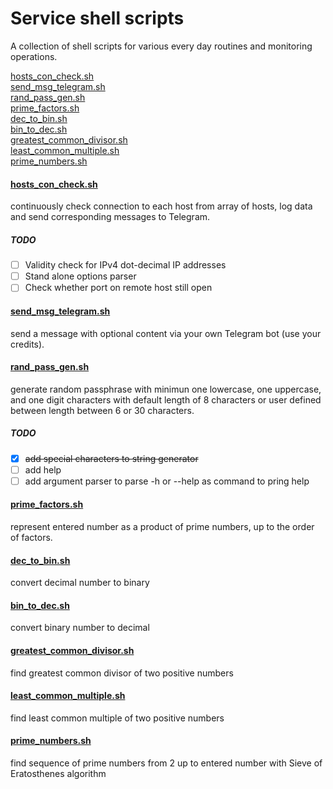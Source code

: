 # Service shell scripts
A collection of shell scripts for various every day routines and monitoring operations.

[hosts_con_check.sh](#hosts_con_checksh)<br>
[send_msg_telegram.sh](#send_msg_telegramsh)<br>
[rand_pass_gen.sh](#rand_pass_gensh)<br>
[prime_factors.sh](#prime_factorssh)<br>
[dec_to_bin.sh](#dec_to_binsh)<br>
[bin_to_dec.sh](#bin_to_decsh)<br>
[greatest_common_divisor.sh](#greatest_common_divisorsh)<br>
[least_common_multiple.sh](#least_common_multiplesh)<br>
[prime_numbers.sh](#prime_numberssh)<br>

#### [hosts_con_check.sh](https://github.com/yar83/shell-service-scripts/blob/main/hosts_con_check.sh)
continuously check connection to each host from array of hosts, log data and send corresponding messages to Telegram.
##### TODO
- [ ] Validity check for IPv4 dot-decimal IP addresses
- [ ] Stand alone options parser
- [ ] Check whether port on remote host still open
#### [send_msg_telegram.sh](https://github.com/yar83/shell-service-scripts/blob/main/send_msg_telegram.sh)
send a message with optional content via your own Telegram bot (use your credits).
#### [rand_pass_gen.sh](https://github.com/yar83/shell-service-scripts/blob/main/rand_pass_gen.sh)
generate random passphrase with minimun one lowercase, one uppercase, and one digit characters with default length of 8 characters or user defined between length between 6 or 30 characters.
##### TODO
- [x] ~~add special characters to string generator~~
- [ ] add help 
- [ ] add argument parser to parse -h or --help as command to pring help
#### [prime_factors.sh](https://github.com/yar83/shell-service-scripts/blob/main/rand_pass_gen.sh)
represent entered number as a product of prime numbers, up to the order of factors.
#### [dec_to_bin.sh](https://github.com/yar83/shell-service-scripts/blob/main/dec_to_bin.sh)
convert decimal number to binary
#### [bin_to_dec.sh](https://github.com/yar83/shell-service-scripts/blob/main/bin_to_dec.sh)
convert binary number to decimal
#### [greatest_common_divisor.sh](https://github.com/yar83/shell-service-scripts/blob/main/greatest_common_divisor.sh)
find greatest common divisor of two positive numbers
#### [least_common_multiple.sh](https://github.com/yar83/shell-service-scripts/blob/main/least_common_multiple.sh)
find least common multiple of two positive numbers
#### [prime_numbers.sh](https://github.com/yar83/shell-service-scripts/blob/main/prime_numbers.sh)
find sequence of prime numbers from 2 up to entered number with Sieve of Eratosthenes algorithm
